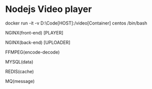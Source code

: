 # Nodejs Video player

docker run -it -v D:\Code[HOST]:/video[Container] centos /bin/bash

NGINX(front-end) [PLAYER]

NGINX(back-end) [UPLOADER]

FFMPEG(encode-decode)

MYSQL(data)

REDIS(cache)

MQ(message)
